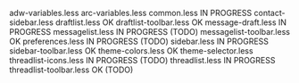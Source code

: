 adw-variables.less
arc-variables.less
common.less						IN PROGRESS
contact-sidebar.less
draftlist.less					OK
draftlist-toolbar.less			OK
message-draft.less				IN PROGRESS
messagelist.less				IN PROGRESS (TODO)
messagelist-toolbar.less		OK
preferences.less				IN PROGRESS (TODO)
sidebar.less					IN PROGRESS
sidebar-toolbar.less			OK
theme-colors.less				OK
theme-selector.less
threadlist-icons.less			IN PROGRESS (TODO)
threadlist.less					IN PROGRESS
threadlist-toolbar.less			OK (TODO)
